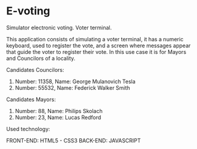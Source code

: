 # E-voting
Simulator electronic voting. Voter terminal.


This application consists of simulating a voter terminal, it has a numeric keyboard, used to register the vote, and a screen where messages appear that guide the voter to register their vote. In this use case it is for Mayors and Councilors of a locality.

Candidates Councilors:
1) Number: 11358, Name: George Mulanovich Tesla
2) Number: 55532, Name: Federick Walker Smith

Candidates Mayors:
1) Number: 88, Name: Philips Skolach
2) Number: 23, Name: Lucas Redford

Used technology:

FRONT-END: HTML5  - CSS3 
BACK-END: JAVASCRIPT 

